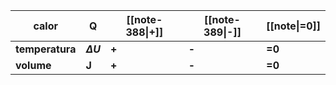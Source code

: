 | calor           | Q              | [[note-388\|**+**]] | [[note-389\|**-**]] | [[note\|=0]] |
| --------------- | -------------- | ------------------- | ------------------- | ------------ |
| **temperatura** | **$\Delta U$** | **+**               | **-**               | **=0**       |
| **volume**      | **J**          | **+**               | **-**               | **=0**       |
